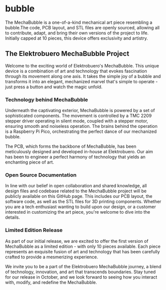 # bubble
The MechaBubble is a one-of-a-kind mechanical art piece resembling a bubble.The code, PCB layout, and STL files are openly sourced, allowing all to contribute, adapt, and bring their own versions of the project to life. Initially capped at 10 pieces, this device offers exclusivity and artistry.



## The Elektrobuero MechaBubble Project

Welcome to the exciting world of Elektrobuero's MechaBubble. This unique device is a combination of art and technology that evokes fascination through its movement along one axis. It takes the simple joy of a bubble and transforms it into an elegant, mechanized marvel that's simple to operate - just press a button and watch the magic unfold.

### Technology behind MechaBubble
Underneath the captivating exterior, MechaBubble is powered by a set of sophisticated components. The movement is controlled by a TMC 2209 stepper driver operating in silent mode, coupled with a stepper motor, ensuring smooth and noiseless operation. The brains behind the operation is a Raspberry Pi Pico, orchestrating the perfect dance of our mechanized bubble.

The PCB, which forms the backbone of MechaBubble, has been meticulously designed and developed in-house at Elektrobuero. Our aim has been to engineer a perfect harmony of technology that yields an enchanting piece of art.

### Open Source Documentation
In line with our belief in open collaboration and shared knowledge, all design files and codebase related to the MechaBubble project will be publicly available on this GitHub page. This includes our PCB layout, the software code, as well as the STL files for 3D printing components. Whether you are a tech enthusiast wanting to build upon our design, or a customer interested in customizing the art piece, you're welcome to dive into the details.

### Limited Edition Release
As part of our initial release, we are excited to offer the first version of MechaBubble as a limited edition - with only 10 pieces available. Each piece represents an exquisite fusion of art and technology that has been carefully crafted to provide a mesmerizing experience.


We invite you to be a part of the Elektrobuero MechaBubble journey, a blend of technology, innovation, and art that transcends boundaries. Stay tuned for our release in October, and we look forward to seeing how you interact with, modify, and redefine the MechaBubble.
